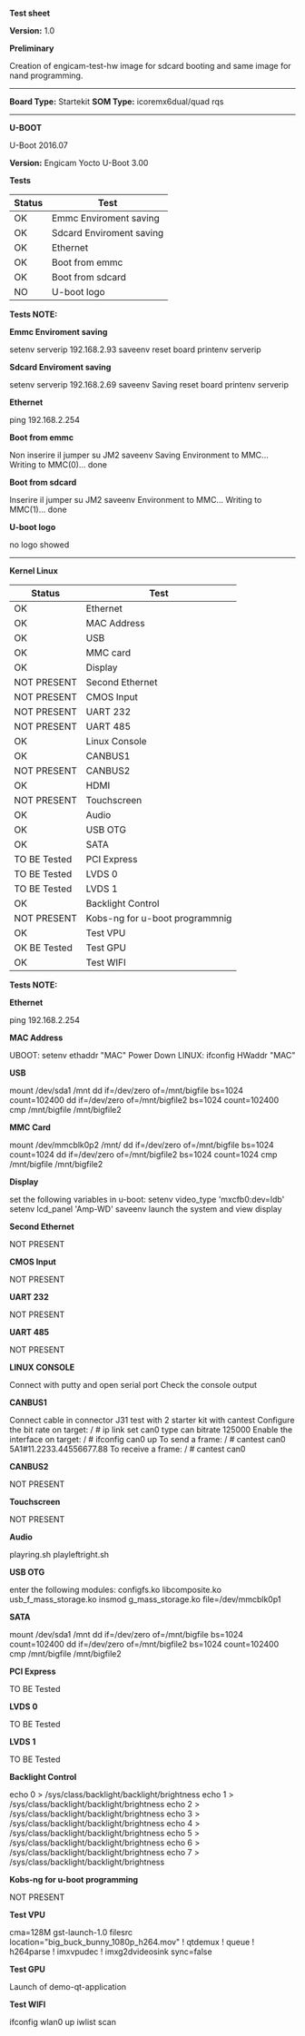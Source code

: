 **Test sheet**

**Version:** 1.0


**Preliminary**

Creation of engicam-test-hw image for sdcard booting and same image for nand programming.

--------------------------------------------------------------------------------------------------------

**Board Type:** Startekit
**SOM Type:** icoremx6dual/quad rqs

--------------------------------------------------------------------------------------------------------

**U-BOOT**

U-Boot 2016.07

**Version:** Engicam Yocto U-Boot 3.00

**Tests**

| Status  |  Test |
|---------|-------|
| OK |Emmc  Enviroment saving |
| OK |Sdcard  Enviroment saving |
| OK |Ethernet  |
| OK |Boot from emmc   |
| OK |Boot from sdcard  |
| NO |U-boot logo   |


**Tests NOTE:**

**Emmc Enviroment saving**

setenv serverip 192.168.2.93
saveenv
reset board
printenv serverip

**Sdcard  Enviroment saving**

setenv serverip 192.168.2.69
saveenv
Saving
reset board
printenv  serverip

**Ethernet**

ping 192.168.2.254

**Boot from emmc**

Non inserire il jumper su JM2
saveenv
Saving Environment to MMC...
Writing to MMC(0)... done

**Boot from sdcard**

Inserire il jumper su JM2
saveenv
Environment to MMC...
Writing to MMC(1)... done

**U-boot logo**

no logo showed

--------------------------------------------------------------------------------------------------------
**Kernel Linux**

| Status  |  Test |
|---------|-------|
| OK |Ethernet|
| OK |MAC Address|
| OK |USB|
| OK |MMC card|
| OK |Display|
| NOT PRESENT |Second Ethernet|
| NOT PRESENT |CMOS Input|
| NOT PRESENT |UART 232|
| NOT PRESENT |UART 485|
| OK |Linux Console|
| OK |CANBUS1|
| NOT PRESENT |CANBUS2|
| OK |HDMI|
| NOT PRESENT |Touchscreen|
| OK |Audio|
| OK |USB  OTG|
| OK |SATA|
| TO BE Tested |PCI Express|
| TO BE Tested |LVDS 0|
| TO BE Tested |LVDS 1|
| OK |Backlight Control|
| NOT PRESENT |Kobs-ng for u-boot programmnig|
| OK |Test VPU|
| OK BE Tested |Test GPU|
| OK |Test WIFI|

**Tests NOTE:**

**Ethernet**

ping 192.168.2.254

**MAC Address**

UBOOT: setenv ethaddr "MAC"
Power Down
LINUX: ifconfig
HWaddr "MAC"

**USB**

mount /dev/sda1 /mnt
dd if=/dev/zero of=/mnt/bigfile bs=1024 count=102400
dd if=/dev/zero of=/mnt/bigfile2 bs=1024 count=102400
cmp /mnt/bigfile /mnt/bigfile2

**MMC Card**

mount /dev/mmcblk0p2 /mnt/
dd if=/dev/zero of=/mnt/bigfile bs=1024 count=1024
dd if=/dev/zero of=/mnt/bigfile2 bs=1024 count=1024
cmp /mnt/bigfile /mnt/bigfile2

**Display**

set the following variables in u-boot:
setenv video_type 'mxcfb0:dev=ldb'
setenv lcd_panel 'Amp-WD'
saveenv
launch the system and view display

**Second Ethernet**

NOT PRESENT

**CMOS Input**

NOT PRESENT

**UART 232**

NOT PRESENT

**UART 485**

NOT PRESENT

**LINUX CONSOLE**

Connect with putty and open serial port
Check the console output

**CANBUS1**

Connect cable in connector J31
test with 2 starter kit with cantest
 Configure the bit rate on target:
/ # ip link set can0 type can bitrate 125000
 Enable the interface on target:
/ # ifconfig can0 up
 To send a frame:
/ # cantest can0 5A1#11.2233.44556677.88
 To receive a frame:
/ # cantest can0

**CANBUS2**

NOT PRESENT

**Touchscreen**

NOT PRESENT

**Audio**

playring.sh
playleftright.sh

**USB OTG**

enter the following modules:
configfs.ko
libcomposite.ko
usb_f_mass_storage.ko
insmod g_mass_storage.ko file=/dev/mmcblk0p1

**SATA**

mount /dev/sda1 /mnt
dd if=/dev/zero of=/mnt/bigfile bs=1024 count=102400
dd if=/dev/zero of=/mnt/bigfile2 bs=1024 count=102400
cmp /mnt/bigfile /mnt/bigfile2

**PCI Express**

TO BE Tested

**LVDS 0**

TO BE Tested

**LVDS 1**

TO BE Tested

**Backlight Control**

echo 0 > /sys/class/backlight/backlight/brightness
echo 1 > /sys/class/backlight/backlight/brightness
echo 2 > /sys/class/backlight/backlight/brightness
echo 3 > /sys/class/backlight/backlight/brightness
echo 4 > /sys/class/backlight/backlight/brightness
echo 5 > /sys/class/backlight/backlight/brightness
echo 6 > /sys/class/backlight/backlight/brightness
echo 7 > /sys/class/backlight/backlight/brightness

**Kobs-ng for u-boot programming**

NOT PRESENT

**Test VPU**

cma=128M
gst-launch-1.0 filesrc location="big_buck_bunny_1080p_h264.mov" ! qtdemux ! queue ! h264parse ! imxvpudec  ! imxg2dvideosink sync=false

**Test GPU**

Launch of demo-qt-application

**Test WIFI**

ifconfig wlan0 up
iwlist scan
